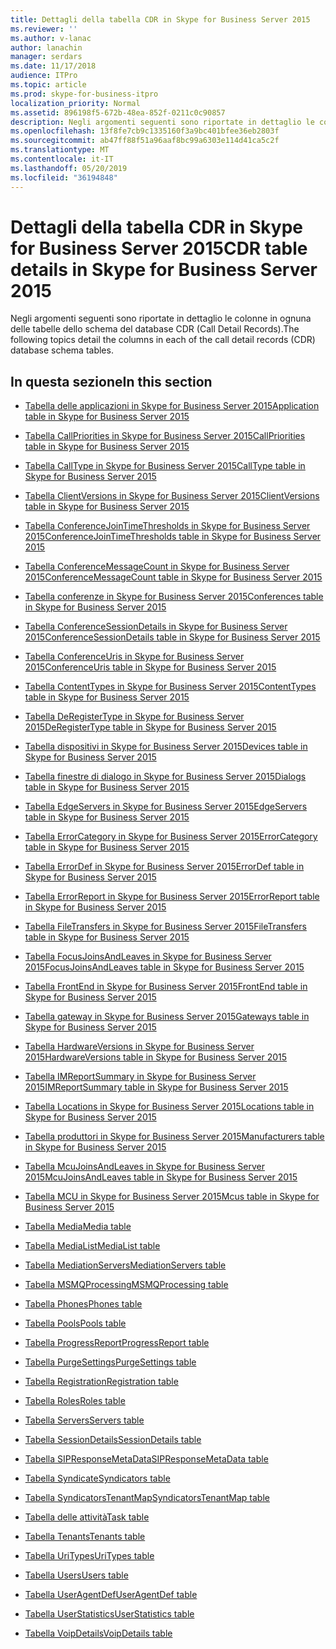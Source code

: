 ```yaml
---
title: Dettagli della tabella CDR in Skype for Business Server 2015
ms.reviewer: ''
ms.author: v-lanac
author: lanachin
manager: serdars
ms.date: 11/17/2018
audience: ITPro
ms.topic: article
ms.prod: skype-for-business-itpro
localization_priority: Normal
ms.assetid: 896198f5-672b-48ea-852f-0211c0c90857
description: Negli argomenti seguenti sono riportate in dettaglio le colonne in ognuna delle tabelle dello schema del database CDR (Call Detail Records).
ms.openlocfilehash: 13f8fe7cb9c1335160f3a9bc401bfee36eb2803f
ms.sourcegitcommit: ab47ff88f51a96aaf8bc99a6303e114d41ca5c2f
ms.translationtype: MT
ms.contentlocale: it-IT
ms.lasthandoff: 05/20/2019
ms.locfileid: "36194848"
---
```

# <a name="cdr-table-details-in-skype-for-business-server-2015"></a><span data-ttu-id="88a7d-103">Dettagli della tabella CDR in Skype for Business Server 2015</span><span class="sxs-lookup"><span data-stu-id="88a7d-103">CDR table details in Skype for Business Server 2015</span></span>
 
<span data-ttu-id="88a7d-104">Negli argomenti seguenti sono riportate in dettaglio le colonne in ognuna delle tabelle dello schema del database CDR (Call Detail Records).</span><span class="sxs-lookup"><span data-stu-id="88a7d-104">The following topics detail the columns in each of the call detail records (CDR) database schema tables.</span></span>
  
## <a name="in-this-section"></a><span data-ttu-id="88a7d-105">In questa sezione</span><span class="sxs-lookup"><span data-stu-id="88a7d-105">In this section</span></span>

- [<span data-ttu-id="88a7d-106">Tabella delle applicazioni in Skype for Business Server 2015</span><span class="sxs-lookup"><span data-stu-id="88a7d-106">Application table in Skype for Business Server 2015</span></span>](application.md)
    
- [<span data-ttu-id="88a7d-107">Tabella CallPriorities in Skype for Business Server 2015</span><span class="sxs-lookup"><span data-stu-id="88a7d-107">CallPriorities table in Skype for Business Server 2015</span></span>](callpriorities.md)
    
- [<span data-ttu-id="88a7d-108">Tabella CallType in Skype for Business Server 2015</span><span class="sxs-lookup"><span data-stu-id="88a7d-108">CallType table in Skype for Business Server 2015</span></span>](calltype.md)
    
- [<span data-ttu-id="88a7d-109">Tabella ClientVersions in Skype for Business Server 2015</span><span class="sxs-lookup"><span data-stu-id="88a7d-109">ClientVersions table in Skype for Business Server 2015</span></span>](clientversions.md)
    
- [<span data-ttu-id="88a7d-110">Tabella ConferenceJoinTimeThresholds in Skype for Business Server 2015</span><span class="sxs-lookup"><span data-stu-id="88a7d-110">ConferenceJoinTimeThresholds table in Skype for Business Server 2015</span></span>](conferencejointimethresholds.md)
    
- [<span data-ttu-id="88a7d-111">Tabella ConferenceMessageCount in Skype for Business Server 2015</span><span class="sxs-lookup"><span data-stu-id="88a7d-111">ConferenceMessageCount table in Skype for Business Server 2015</span></span>](conferencemessagecount.md)
    
- [<span data-ttu-id="88a7d-112">Tabella conferenze in Skype for Business Server 2015</span><span class="sxs-lookup"><span data-stu-id="88a7d-112">Conferences table in Skype for Business Server 2015</span></span>](conferences.md)
    
- [<span data-ttu-id="88a7d-113">Tabella ConferenceSessionDetails in Skype for Business Server 2015</span><span class="sxs-lookup"><span data-stu-id="88a7d-113">ConferenceSessionDetails table in Skype for Business Server 2015</span></span>](conferencesessiondetails-0.md)
    
- [<span data-ttu-id="88a7d-114">Tabella ConferenceUris in Skype for Business Server 2015</span><span class="sxs-lookup"><span data-stu-id="88a7d-114">ConferenceUris table in Skype for Business Server 2015</span></span>](conferenceuris.md)
    
- [<span data-ttu-id="88a7d-115">Tabella ContentTypes in Skype for Business Server 2015</span><span class="sxs-lookup"><span data-stu-id="88a7d-115">ContentTypes table in Skype for Business Server 2015</span></span>](contenttypes.md)
    
- [<span data-ttu-id="88a7d-116">Tabella DeRegisterType in Skype for Business Server 2015</span><span class="sxs-lookup"><span data-stu-id="88a7d-116">DeRegisterType table in Skype for Business Server 2015</span></span>](deregistertype.md)
    
- [<span data-ttu-id="88a7d-117">Tabella dispositivi in Skype for Business Server 2015</span><span class="sxs-lookup"><span data-stu-id="88a7d-117">Devices table in Skype for Business Server 2015</span></span>](devices.md)
    
- [<span data-ttu-id="88a7d-118">Tabella finestre di dialogo in Skype for Business Server 2015</span><span class="sxs-lookup"><span data-stu-id="88a7d-118">Dialogs table in Skype for Business Server 2015</span></span>](dialogs.md)
    
- [<span data-ttu-id="88a7d-119">Tabella EdgeServers in Skype for Business Server 2015</span><span class="sxs-lookup"><span data-stu-id="88a7d-119">EdgeServers table in Skype for Business Server 2015</span></span>](edgeservers.md)
    
- [<span data-ttu-id="88a7d-120">Tabella ErrorCategory in Skype for Business Server 2015</span><span class="sxs-lookup"><span data-stu-id="88a7d-120">ErrorCategory table in Skype for Business Server 2015</span></span>](errorcategory.md)
    
- [<span data-ttu-id="88a7d-121">Tabella ErrorDef in Skype for Business Server 2015</span><span class="sxs-lookup"><span data-stu-id="88a7d-121">ErrorDef table in Skype for Business Server 2015</span></span>](errordef.md)
    
- [<span data-ttu-id="88a7d-122">Tabella ErrorReport in Skype for Business Server 2015</span><span class="sxs-lookup"><span data-stu-id="88a7d-122">ErrorReport table in Skype for Business Server 2015</span></span>](errorreport.md)
    
- [<span data-ttu-id="88a7d-123">Tabella FileTransfers in Skype for Business Server 2015</span><span class="sxs-lookup"><span data-stu-id="88a7d-123">FileTransfers table in Skype for Business Server 2015</span></span>](filetransfers-0.md)
    
- [<span data-ttu-id="88a7d-124">Tabella FocusJoinsAndLeaves in Skype for Business Server 2015</span><span class="sxs-lookup"><span data-stu-id="88a7d-124">FocusJoinsAndLeaves table in Skype for Business Server 2015</span></span>](focusjoinsandleaves.md)
    
- [<span data-ttu-id="88a7d-125">Tabella FrontEnd in Skype for Business Server 2015</span><span class="sxs-lookup"><span data-stu-id="88a7d-125">FrontEnd table in Skype for Business Server 2015</span></span>](frontend.md)
    
- [<span data-ttu-id="88a7d-126">Tabella gateway in Skype for Business Server 2015</span><span class="sxs-lookup"><span data-stu-id="88a7d-126">Gateways table in Skype for Business Server 2015</span></span>](gateways.md)
    
- [<span data-ttu-id="88a7d-127">Tabella HardwareVersions in Skype for Business Server 2015</span><span class="sxs-lookup"><span data-stu-id="88a7d-127">HardwareVersions table in Skype for Business Server 2015</span></span>](hardwareversions.md)
    
- [<span data-ttu-id="88a7d-128">Tabella IMReportSummary in Skype for Business Server 2015</span><span class="sxs-lookup"><span data-stu-id="88a7d-128">IMReportSummary table in Skype for Business Server 2015</span></span>](imreportsummary.md)
    
- [<span data-ttu-id="88a7d-129">Tabella Locations in Skype for Business Server 2015</span><span class="sxs-lookup"><span data-stu-id="88a7d-129">Locations table in Skype for Business Server 2015</span></span>](locations.md)
    
- [<span data-ttu-id="88a7d-130">Tabella produttori in Skype for Business Server 2015</span><span class="sxs-lookup"><span data-stu-id="88a7d-130">Manufacturers table in Skype for Business Server 2015</span></span>](manufacturers.md)
    
- [<span data-ttu-id="88a7d-131">Tabella McuJoinsAndLeaves in Skype for Business Server 2015</span><span class="sxs-lookup"><span data-stu-id="88a7d-131">McuJoinsAndLeaves table in Skype for Business Server 2015</span></span>](mcujoinsandleaves.md)
    
- [<span data-ttu-id="88a7d-132">Tabella MCU in Skype for Business Server 2015</span><span class="sxs-lookup"><span data-stu-id="88a7d-132">Mcus table in Skype for Business Server 2015</span></span>](mcus.md)
    
- [<span data-ttu-id="88a7d-133">Tabella Media</span><span class="sxs-lookup"><span data-stu-id="88a7d-133">Media table</span></span>](media.md)
    
- [<span data-ttu-id="88a7d-134">Tabella MediaList</span><span class="sxs-lookup"><span data-stu-id="88a7d-134">MediaList table</span></span>](medialist.md)
    
- [<span data-ttu-id="88a7d-135">Tabella MediationServers</span><span class="sxs-lookup"><span data-stu-id="88a7d-135">MediationServers table</span></span>](mediationservers.md)
    
- [<span data-ttu-id="88a7d-136">Tabella MSMQProcessing</span><span class="sxs-lookup"><span data-stu-id="88a7d-136">MSMQProcessing table</span></span>](msmqprocessing.md)
    
- [<span data-ttu-id="88a7d-137">Tabella Phones</span><span class="sxs-lookup"><span data-stu-id="88a7d-137">Phones table</span></span>](phones.md)
    
- [<span data-ttu-id="88a7d-138">Tabella Pools</span><span class="sxs-lookup"><span data-stu-id="88a7d-138">Pools table</span></span>](pools.md)
    
- [<span data-ttu-id="88a7d-139">Tabella ProgressReport</span><span class="sxs-lookup"><span data-stu-id="88a7d-139">ProgressReport table</span></span>](progressreport.md)
    
- [<span data-ttu-id="88a7d-140">Tabella PurgeSettings</span><span class="sxs-lookup"><span data-stu-id="88a7d-140">PurgeSettings table</span></span>](purgesettings.md)
    
- [<span data-ttu-id="88a7d-141">Tabella Registration</span><span class="sxs-lookup"><span data-stu-id="88a7d-141">Registration table</span></span>](registration.md)
    
- [<span data-ttu-id="88a7d-142">Tabella Roles</span><span class="sxs-lookup"><span data-stu-id="88a7d-142">Roles table</span></span>](roles.md)
    
- [<span data-ttu-id="88a7d-143">Tabella Servers</span><span class="sxs-lookup"><span data-stu-id="88a7d-143">Servers table</span></span>](servers.md)
    
- [<span data-ttu-id="88a7d-144">Tabella SessionDetails</span><span class="sxs-lookup"><span data-stu-id="88a7d-144">SessionDetails table</span></span>](sessiondetails.md)
    
- [<span data-ttu-id="88a7d-145">Tabella SIPResponseMetaData</span><span class="sxs-lookup"><span data-stu-id="88a7d-145">SIPResponseMetaData table</span></span>](sipresponsemetadata.md)
    
- [<span data-ttu-id="88a7d-146">Tabella Syndicate</span><span class="sxs-lookup"><span data-stu-id="88a7d-146">Syndicators table</span></span>](syndicators.md)
    
- [<span data-ttu-id="88a7d-147">Tabella SyndicatorsTenantMap</span><span class="sxs-lookup"><span data-stu-id="88a7d-147">SyndicatorsTenantMap table</span></span>](syndicatorstenantmap.md)
    
- [<span data-ttu-id="88a7d-148">Tabella delle attività</span><span class="sxs-lookup"><span data-stu-id="88a7d-148">Task table</span></span>](task.md)
    
- [<span data-ttu-id="88a7d-149">Tabella Tenants</span><span class="sxs-lookup"><span data-stu-id="88a7d-149">Tenants table</span></span>](tenants.md)
    
- [<span data-ttu-id="88a7d-150">Tabella UriTypes</span><span class="sxs-lookup"><span data-stu-id="88a7d-150">UriTypes table</span></span>](uritypes.md)
    
- [<span data-ttu-id="88a7d-151">Tabella Users</span><span class="sxs-lookup"><span data-stu-id="88a7d-151">Users table</span></span>](users.md)
    
- [<span data-ttu-id="88a7d-152">Tabella UserAgentDef</span><span class="sxs-lookup"><span data-stu-id="88a7d-152">UserAgentDef table</span></span>](useragentdef.md)
    
- [<span data-ttu-id="88a7d-153">Tabella UserStatistics</span><span class="sxs-lookup"><span data-stu-id="88a7d-153">UserStatistics table</span></span>](userstatistics.md)
    
- [<span data-ttu-id="88a7d-154">Tabella VoipDetails</span><span class="sxs-lookup"><span data-stu-id="88a7d-154">VoipDetails table</span></span>](voipdetails-0.md)
    

